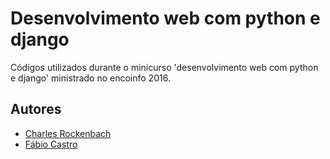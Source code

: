 # Desenvolvimento web com python e django
Códigos utilizados durante o minicurso 'desenvolvimento web com python e django' ministrado no encoinfo 2016.

## Autores
* [Charles Rockenbach](https://www.facebook.com/charlesrockenbach)
* [Fábio Castro](https://www.facebook.com/deliberado)

